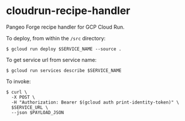# cloudrun-recipe-handler
Pangeo Forge recipe handler for GCP Cloud Run.

To deploy, from within the `/src` directory:

```console
$ gcloud run deploy $SERVICE_NAME --source .
```

To get service url from service name:

```console
$ gcloud run services describe $SERVICE_NAME
```

To invoke:

```console 
$ curl \
  -X POST \
  -H "Authorization: Bearer $(gcloud auth print-identity-token)" \
  $SERVICE_URL \
  --json $PAYLOAD_JSON
```
